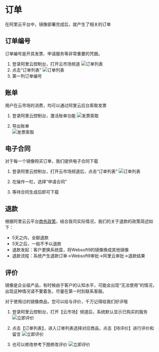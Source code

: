 # 订单

在阿里云平台中，镜像部署完成后，就产生了相关的订单

## 订单编号

订单编号是开具发票、申请服务等非常重要的凭据。

1. 登录阿里云控制台，打开云市场频道
   ![订单列表](https://libs.websoft9.com/Websoft9/DocsPicture/en/aliyun/aliyun-mk-websoft9.png)
2. 点击“订单列表”
   ![订单列表](https://libs.websoft9.com/Websoft9/DocsPicture/en/aliyun/aliyun-orderslist-websoft9.png)
2. 第一列订单编号

## 账单

用户在云市场的消费，均可以通过阿里云后台索取发票

1. 登录阿里云控制台，激活账单功能
   ![发票索取](https://libs.websoft9.com/Websoft9/DocsPicture/en/aliyun/aliyun-exportfee001-websoft9.png)

2. 导出账单  
   ![发票索取](https://libs.websoft9.com/Websoft9/DocsPicture/en/aliyun/aliyun-exportfee002-websoft9.png)


## 电子合同

对于每一个镜像购买订单，我们提供电子合同下载

1. 登录阿里云控制台，打开云市场频道后，点击“订单列表”
   ![订单列表](https://libs.websoft9.com/Websoft9/DocsPicture/en/aliyun/aliyun-orderslist-websoft9.png)

2. 在操作一栏，选择“申请合同”

3. 等待合同生成后即可下载

## 退款

根据阿里云云平台[商务政策](https://help.aliyun.com/knowledge_detail/37096.html)，结合我司实际情况，我们的关于退款的政策简述如下：

* 5天之内，全额退款
* 5天之后，一般不予以退款
* 退款发起：客户更换系统盘，将Websoft9的镜像换成其他镜像
* 退款流程：系统产生退款订单->Websoft9审批->阿里云审批->退款结果

## 评价

镜像是企业级产品，有时候由于客户的认知水平，可能会出现“无法使用”的情况，出现这种情况请不要着急，尽量在第一时刻联系客服。 

对于使用过的镜像商品，您可以给与评价，千万记得给我们好评哦

1. 登录阿里云控制台，打开【云市场】频道后，系统默认显示已购买的服务
   ![立即评价](https://libs.websoft9.com/Websoft9/DocsPicture/en/aliyun/aliyun-listorders-websoft9.png)

2. 点击【订单列表】，进入订单列表选择对应商品，点击【待评价】进行评价和留言 
   ![立即评价](https://libs.websoft9.com/Websoft9/DocsPicture/en/aliyun/aliyun-reviewit-websoft9.png)

3. 也可以修改参考下图修改评价
   ![立即评价](https://libs.websoft9.com/Websoft9/DocsPicture/en/aliyun/aliyun-mreviewit-websoft9.png)
